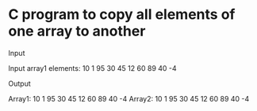 # C program to copy all elements of one array to another

Input

Input array1 elements: 10 1 95 30 45 12 60 89 40 -4

Output

Array1: 10 1 95 30 45 12 60 89 40 -4
Array2: 10 1 95 30 45 12 60 89 40 -4

